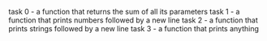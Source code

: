 task 0 - a function that returns the sum of all its parameters
task 1 - a function that prints numbers followed by a new line
task 2 - a function that prints strings followed by a new line
task 3 - a function that prints anything
